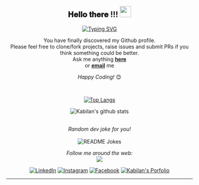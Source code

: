 <div align="center">
<h2> 𝐇𝐞𝐥𝐥𝐨 𝐭𝐡𝐞𝐫𝐞 !!! <img src="https://user-images.githubusercontent.com/84805141/194676984-3914a1aa-3e61-4353-833e-f582b7084f88.gif" width="30px"></h2>
</div>

<div align="center" width="50">

[![Typing SVG](https://readme-typing-svg.demolab.com?font=Fira+Code&size=22&pause=1000&color=12F723&center=true&width=435&lines=Hello+.+.+.+;Welcome+to+Kabilan's+GitHub)](https://git.io/typing-svg)

</div>

<div align="center">

You have finally discovered my Github profile. <br>
Please feel free to clone/fork projects, raise issues and submit PRs if you think something could be better. <br>
Ask me anything <a href="https://github.com/KabilanMA/KabilanMA/issues/new"><b>here</b></a><br>
or <a href="mailto:kabilanen@gmail.com"><b>email</b></a> me

<i>Happy Coding!</i> 😊

</div>

<div align="center">

<br>
  
[![Top Langs](https://github-readme-stats.vercel.app/api/top-langs/?username=KabilanMA&layout=compact&title_color=7A7ADB&icon_color=2234AE&text_color=D3D3D3&bg_color=0,000000,130F40)](https://github.com/KabilanMA/github-readme-stats)

![Kabilan's github stats](https://github-readme-stats.vercel.app/api?username=kabilanma&show_icons=true&theme=tokyonight)

<br>
<i>Random dev joke for you!</i><br>
<br>
<img align="center" src="https://readme-jokes.vercel.app/api" alt="README Jokes">

<br>

<i>Follow me around the web:</i><br>
![](https://komarev.com/ghpvc/?username=KabilanMA&color=blueviolet&label=Account+Peeks)

<a href="https://www.linkedin.com/in/kabilan-mahathevan-a862441aa/" target="_blank"><img src="https://img.shields.io/badge/LinkedIn-%230077B5.svg?&style=flat-square&logo=linkedin&logoColor=white" alt="LinkedIn"></a>
<a href="https://www.instagram.com/kabilan.mahathevan/" target="_blank"><img src="https://img.shields.io/badge/Instagram-%23E4405F.svg?&style=flat-square&logo=instagram&logoColor=white" alt="Instagram"></a>
<a href="https://www.facebook.com/mahathevan.kabilan" target="_blank"><img src="https://img.shields.io/badge/Facebook-%231877F2.svg?&style=flat-square&logo=facebook&logoColor=white" alt="Facebook"></a>
[![Kabilan's Porfolio](https://img.shields.io/badge/Website-www-%230769AD.svg?&style=flat-square&logo=www&logoColor=white)](https://kabilan.info)


</div>

-----
